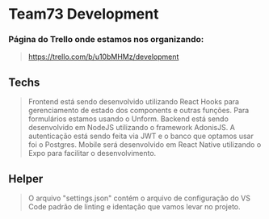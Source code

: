 # Team73 Development

### Página do Trello onde estamos nos organizando:

> https://trello.com/b/u10bMHMz/development

## Techs

> Frontend está sendo desenvolvido utilizando React Hooks para gerenciamento de estado dos components e outras funções. Para formulários estamos usando o Unform.
> Backend está sendo desenvolvido em NodeJS utilizando o framework AdonisJS. A autenticação está sendo feita via JWT e o banco que optamos usar foi o Postgres.
> Mobile será desenvolvido em React Native utilizando o Expo para facilitar o desenvolvimento.

## Helper

> O arquivo "settings.json" contém o arquivo de configuração do VS Code padrão de linting e identação que vamos levar no projeto.
